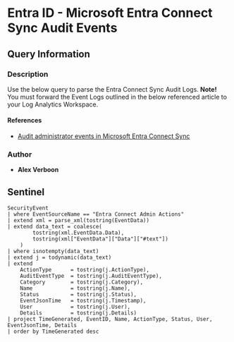 # Entra ID - Microsoft Entra Connect Sync Audit Events

## Query Information

### Description

Use the below query to parse the Entra Connect Sync Audit Logs.
**Note!** You must forward the Event Logs outlined in the below referenced article to your Log Analytics Workspace.

#### References

- [Audit administrator events in Microsoft Entra Connect Sync](https://learn.microsoft.com/en-us/entra/identity/hybrid/connect/admin-audit-logging)

### Author

- **Alex Verboon**

## Sentinel

```kql
SecurityEvent
| where EventSourceName == "Entra Connect Admin Actions"
| extend xml = parse_xml(tostring(EventData))
| extend data_text = coalesce(
        tostring(xml.EventData.Data),
        tostring(xml["EventData"]["Data"]["#text"])
    )
| where isnotempty(data_text)
| extend j = todynamic(data_text)
| extend
    ActionType      = tostring(j.ActionType),
    AuditEventType  = tostring(j.AuditEventType),
    Category        = tostring(j.Category),
    Name            = tostring(j.Name),
    Status          = tostring(j.Status),
    EventJsonTime   = tostring(j.Timestamp),
    User            = tostring(j.User),
    Details         = tostring(j.Details)
| project TimeGenerated, EventID, Name, ActionType, Status, User, EventJsonTime, Details
| order by TimeGenerated desc
```

